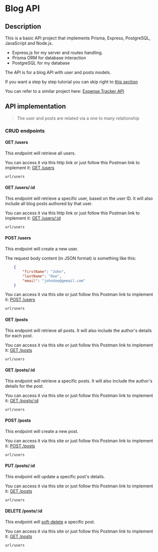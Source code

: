 # Blog API

## Description

This is a basic API project that implements Prisma, Express, PostgreSQL, JavaScript and Node.js.

- Express.js for my server and routes handling.
- Prisma ORM for database interaction
- PostgreSQL for my database

The API is for a blog API with user and posts models.

If you want a step by step tutorial you can skip right to [this section](./tutorial.md)

You can refer to a similar project here: [Expense Tracker API](https://github.com/NathanaelMutua/expense-tracker-api?tab=readme-ov-file#api-implementation)

## API implementation

> The user and posts are related via a one to many relationship

### CRUD endpoints

#### GET /users

This endpoint will retrieve all users.

You can access it via this http link or just follow this Postman link to implement it: [GET /users](url)

```md
url/users
```

#### GET /users/:id

This endpoint will retrieve a specific user, based on the user ID. It will also include all blog posts authored by that user.

You can access it via this http link or just follow this Postman link to implement it: [GET /users/:id](url)

```md
url/users
```

#### POST /users

This endpoint will create a new user.

The request body content (in JSON format) is something like this:

```json
    {
        "firstName": "John",
        "lastName": "Doe",
        "email": "johndoe@gemail.com"
    }
```

You can access it via this site or just follow this Postman link to implement it: [POST /users](url)

```md
url/users
```

#### GET /posts

This endpoint will retrieve all posts. It will also include the author's details for each post.

You can access it via this site or just follow this Postman link to implement it: [GET /posts](url)

```md
url/users
```

#### GET /posts/:id

This endpoint will retrieve a specific posts. It will also include the author's details for the post.

You can access it via this site or just follow this Postman link to implement it: [GET /posts/:id](url)

```md
url/users
```

#### POST /posts

This endpoint will create a new post.

You can access it via this site or just follow this Postman link to implement it: [POST /posts](url)

```md
url/users
```

#### PUT /posts/:id

This endpoint will update a specific post's details.

You can access it via this site or just follow this Postman link to implement it: [GET /posts](url)

```md
url/users
```

#### DELETE /posts/:id

This endpoint will [soft-delete](https://www.geeksforgeeks.org/dbms/difference-between-soft-delete-and-hard-delete/) a specific post.

You can access it via this site or just follow this Postman link to implement it: [GET /posts](url)

```md
url/users
```
